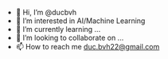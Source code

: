 - 👋 Hi, I’m @ducbvh
- 👀 I’m interested in AI/Machine Learning
- 🌱 I’m currently learning ...
- 💞️ I’m looking to collaborate on ...
- 📫 How to reach me duc.bvh22@gmail.com

<!---
ducbvh/ducbvh is a ✨ special ✨ repository because its `README.md` (this file) appears on your GitHub profile.
You can click the Preview link to take a look at your changes.
--->
